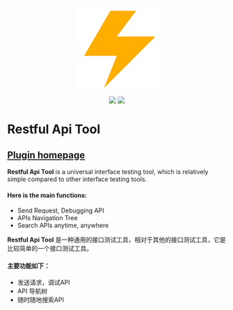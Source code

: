<p align="center">
    <a target="_blank" href="" style="text-decoration:none;">
		<img src="./icon/pluginIcon.svg" >
	</a>
</p>

<p align="center">
    <a target="_blank" href="https://plugins.jetbrains.com/plugin/22446-restful-api-tool" style="text-decoration:none;">
		<img src="https://img.shields.io/badge/IDEA-2022.* or higher-orange.svg" />
	</a>
    <a target="_blank" href="https://www.oracle.com/java/technologies/downloads/#java17" style="text-decoration:none;">
		<img src="https://img.shields.io/badge/JDK-17-blue.svg" />
	</a>
</p>


# Restful Api Tool

## [Plugin homepage](https://plugins.jetbrains.com/plugin/22446-restful-api-tool)

<!-- Plugin description -->
**Restful Api Tool** is a universal interface testing tool, which is relatively simple compared to other interface testing tools.

#### Here is the main functions:
* Send Request, Debugging API
* APIs Navigation Tree
* Search APIs anytime, anywhere

**Restful Api Tool** 是一种通用的接口测试工具，相对于其他的接口测试工具，它是比较简单的一个接口测试工具。

#### 主要功能如下：
* 发送请求，调试API
* API 导航树
* 随时随地搜索API

<!-- Plugin description end -->
